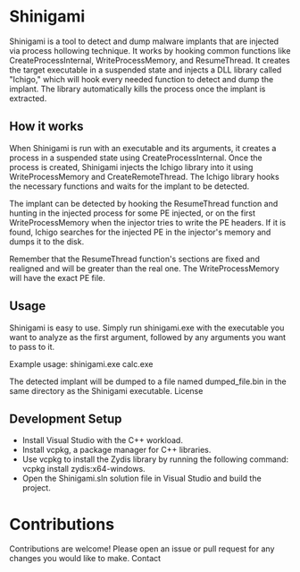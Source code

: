 # Shinigami

Shinigami is a tool to detect and dump malware implants that are injected via process hollowing technique. It works by hooking common functions like CreateProcessInternal, WriteProcessMemory, and ResumeThread. It creates the target executable in a suspended state and injects a DLL library called "Ichigo," which will hook every needed function to detect and dump the implant. The library automatically kills the process once the implant is extracted.

## How it works

When Shinigami is run with an executable and its arguments, it creates a process in a suspended state using CreateProcessInternal. Once the process is created, Shinigami injects the Ichigo library into it using WriteProcessMemory and CreateRemoteThread. The Ichigo library hooks the necessary functions and waits for the implant to be detected.

The implant can be detected by hooking the ResumeThread function and hunting in the injected process for some PE injected, or on the first WriteProcessMemory when the injector tries to write the PE headers. If it is found, Ichigo searches for the injected PE in the injector's memory and dumps it to the disk.

Remember that the ResumeThread function's sections are fixed and realigned and will be greater than the real one. The WriteProcessMemory will have the exact PE file.

## Usage

Shinigami is easy to use. Simply run shinigami.exe with the executable you want to analyze as the first argument, followed by any arguments you want to pass to it.

Example usage: shinigami.exe calc.exe

The detected implant will be dumped to a file named dumped_file.bin in the same directory as the Shinigami executable.
License

## Development Setup

- Install Visual Studio with the C++ workload.
- Install vcpkg, a package manager for C++ libraries.
- Use vcpkg to install the Zydis library by running the following command: vcpkg install zydis:x64-windows.
- Open the Shinigami.sln solution file in Visual Studio and build the project.


# Contributions

Contributions are welcome! Please open an issue or pull request for any changes you would like to make.
Contact
